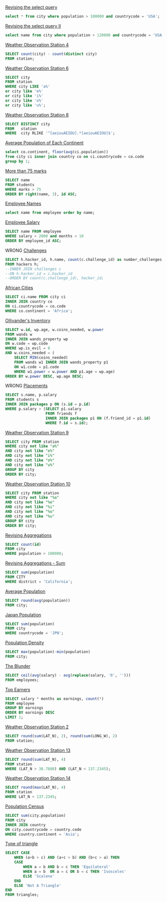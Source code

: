 [Revising the select query](https://www.hackerrank.com/challenges/revising-the-select-query/problem)

~~~sql
select * from city where population > 100000 and countrycode = 'USA';
~~~

[Revising the select query II](https://www.hackerrank.com/challenges/revising-the-select-query-2/problem)

~~~sql
select name from city where population > 120000 and countrycode = 'USA';
~~~

[Weather Observation Station 4](https://www.hackerrank.com/challenges/weather-observation-station-4/problem?h_r=next-challenge&h_v=zen)

~~~sql
SELECT count(city) - count(distinct city) 
FROM station;
~~~

[Weather Observation Station 6](https://www.hackerrank.com/challenges/weather-observation-station-6/problem)

~~~sql
SELECT city 
FROM station 
WHERE city LIKE 'a%' 
or city like 'e%'
or city like 'i%'
or city like 'o%'
or city like 'u%';
~~~

[Weather Observation Station 8](https://www.hackerrank.com/challenges/weather-observation-station-8/problem?h_r=next-challenge&h_v=zen)

~~~sql
SELECT DISTINCT city
FROM   station
WHERE  city RLIKE '^[aeiouAEIOU].*[aeiouAEIOU]$';
~~~

[Average Population of Each Continent](https://www.hackerrank.com/challenges/average-population-of-each-continent/problem?isFullScreen=true)

~~~sql
select co.continent, floor(avg(ci.population))
from city ci inner join country co on ci.countrycode = co.code
group by 1;
~~~

[More than 75 marks](https://www.hackerrank.com/challenges/more-than-75-marks/problem?isFullScreen=true)

~~~sql
SELECT name
FROM students
WHERE marks > 75
ORDER BY right(name, 3), id ASC;
~~~

[Employee Names](https://www.hackerrank.com/challenges/name-of-employees/problem?isFullScreen=true)

~~~sql
select name from employee order by name;
~~~

[Employee Salary](https://www.hackerrank.com/challenges/salary-of-employees/problem?isFullScreen=true&h_r=next-challenge&h_v=zen)

~~~sql
SELECT name FROM employee 
WHERE salary > 2000 and months < 10
ORDER BY employee_id ASC;
~~~

WRONG
[Challenges](https://www.hackerrank.com/challenges/challenges/problem?isFullScreen=true&h_r=next-challenge&h_v=zen&h_r=next-challenge&h_v=zen)

~~~sql
SELECT h.hacker_id, h.name, count(c.challenge_id) as number_challenges
FROM hackers h; 
--INNER JOIN challenges c
--ON h.hacker_id = c.hacker_id
--ORDER BY count(c.challenge_id), hacker_id;
~~~

[African Cities](https://www.hackerrank.com/challenges/african-cities/problem?isFullScreen=true)

~~~sql
SELECT ci.name FROM city ci
INNER JOIN country co
ON ci.countrycode = co.code
WHERE co.continent = 'Africa';
~~~

[Ollivander's Inventory](https://www.hackerrank.com/challenges/harry-potter-and-wands/problem?isFullScreen=true)

~~~sql
SELECT w.id, wp.age, w.coins_needed, w.power 
FROM wands w
INNER JOIN wands_property wp
ON w.code = wp.code
WHERE wp.is_evil = 0
AND w.coins_needed = (
    SELECT MIN(coins_needed) 
    FROM wands w1 INNER JOIN wands_property p1 
    ON w1.code = p1.code 
    WHERE w1.power = w.power AND p1.age = wp.age)
ORDER BY w.power DESC, wp.age DESC;
~~~

WRONG
[Placements](https://www.hackerrank.com/challenges/placements/problem?isFullScreen=true)

~~~ sql
SELECT s.name, p.salary
FROM students s
INNER JOIN packages p ON (s.id = p.id)
WHERE p.salary > (SELECT p1.salary 
                  FROM friends f 
                  INNER JOIN packages p1 ON (f.friend_id = p1.id)
                  WHERE f.id = s.id); 
~~~

[Weather Observation Station 9](https://www.hackerrank.com/challenges/weather-observation-station-9) 

~~~sql
SELECT city FROM station 
WHERE city not like "a%"
AND city not like "e%"
AND city not like "i%"
AND city not like "o%"
AND city not like "u%"
GROUP BY city
ORDER BY city;
~~~

[Weather Observation Station 10](https://www.hackerrank.com/challenges/weather-observation-station-10) 

~~~sql
SELECT city FROM station 
WHERE city not like "%a"
AND city not like "%e"
AND city not like "%i"
AND city not like "%o"
AND city not like "%u"
GROUP BY city
ORDER BY city;
~~~

[Revising Aggregations](https://www.hackerrank.com/challenges/revising-aggregations-the-count-function)

~~~sql
SELECT count(id)
FROM city
WHERE population > 100000;
~~~

[Revising Aggregations - Sum](https://www.hackerrank.com/challenges/revising-aggregations-sum)

~~~sql
SELECT sum(population)
FROM CITY
WHERE district = 'California';
~~~

[Average Population](https://www.hackerrank.com/challenges/average-population)

~~~sql
SELECT round(avg(population))
FROM city;
~~~

[Japan Population](https://www.hackerrank.com/challenges/japan-population)

~~~sql
SELECT sum(population)
FROM city
WHERE countrycode = 'JPN';
~~~

[Population Density](https://www.hackerrank.com/challenges/population-density-difference)

~~~sql
SELECT max(population)-min(population)
FROM city;
~~~

[The Blunder](https://www.hackerrank.com/challenges/the-blunder)

~~~sql
SELECT ceil(avg(salary) - avg(replace(salary, '0', '')))
FROM employees;
~~~


[Top Earners](https://www.hackerrank.com/challenges/earnings-of-employees)

~~~sql
SELECT salary * months as earnings, count(*)
FROM employee
GROUP BY earnings
ORDER BY earnings DESC
LIMIT 1;
~~~

[Weather Observation Station 2](https://www.hackerrank.com/challenges/weather-observation-station-2/)

~~~sql
SELECT round(sum(LAT_N), 2), round(sum(LONG_W), 2)
FROM station;
~~~

[Weather Observation Station 13](https://www.hackerrank.com/challenges/weather-observation-station-13)

~~~sql
SELECT round(sum(LAT_N), 4)
FROM station
WHERE (LAT_N > 38.7880) AND (LAT_N < 137.2345);
~~~

[Weather Observation Station 14](https://www.hackerrank.com/challenges/weather-observation-station-14)

~~~sql
SELECT round(max(LAT_N), 4)
FROM station
WHERE LAT_N < 137.2345;
~~~

[Population Census](https://www.hackerrank.com/challenges/asian-population)

~~~sql
SELECT sum(city.population)
FROM city
INNER JOIN country
ON city.countrycode = country.code
WHERE country.continent = 'Asia';
~~~

[Type of triangle](https://www.hackerrank.com/challenges/what-type-of-triangle)

~~~sql
SELECT CASE 
    WHEN (a+b > c) AND (a+c > b) AND (b+c > a) THEN
    CASE
        WHEN a = b AND b = c THEN 'Equilateral'
        WHEN a = b  OR a = c OR b = c THEN 'Isosceles'
        ELSE 'Scalene'
    END
    ELSE 'Not A Triangle'
END
FROM triangles;
~~~